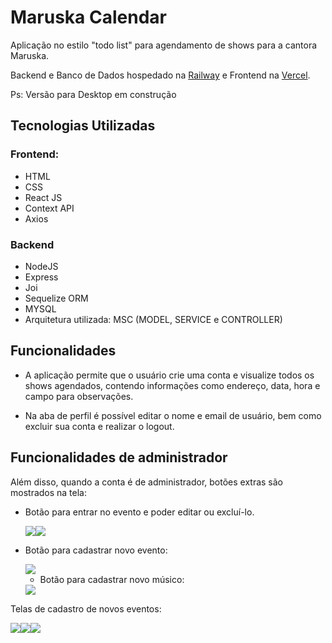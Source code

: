 # Maruska Calendar

Aplicação no estilo "todo list" para agendamento de shows para a cantora Maruska.

Backend e Banco de Dados hospedado na <a href='https://railway.app/'>Railway</a> e Frontend na <a href='https://vercel.com/'>Vercel</a>.

Ps: Versão para Desktop em construção

## Tecnologias Utilizadas

### Frontend:
  - HTML
  - CSS
  - React JS
  - Context API
  - Axios

### Backend
  - NodeJS
  - Express
  - Joi
  - Sequelize ORM
  - MYSQL
  - Arquitetura utilizada: MSC (MODEL, SERVICE e CONTROLLER)

## Funcionalidades

- A aplicação permite que o usuário crie uma conta e visualize todos os shows agendados, contendo informações como endereço, data, hora e campo para observações.

- Na aba de perfil é possível editar o nome e email de usuário, bem como excluir sua conta e realizar o logout.

## Funcionalidades de administrador

Além disso, quando a conta é de administrador, botões extras são mostrados na tela:

- Botão para entrar no evento e poder editar ou excluí-lo.

  <img src='./readme/images/enter-button.jpeg'><img src='./readme/images/inside-event.jpeg'>

- Botão para cadastrar novo evento:

  <img src='./readme/images/new-event.jpeg'>

  - Botão para cadastrar novo músico:

  <img src='./readme/images/new-musician.jpeg'>

Telas de cadastro de novos eventos:

<img src='./readme/images/event-form.jpeg'><img src='./readme/images/add-musician-form.jpeg'><img src='./readme/images/event-review.jpeg'>
